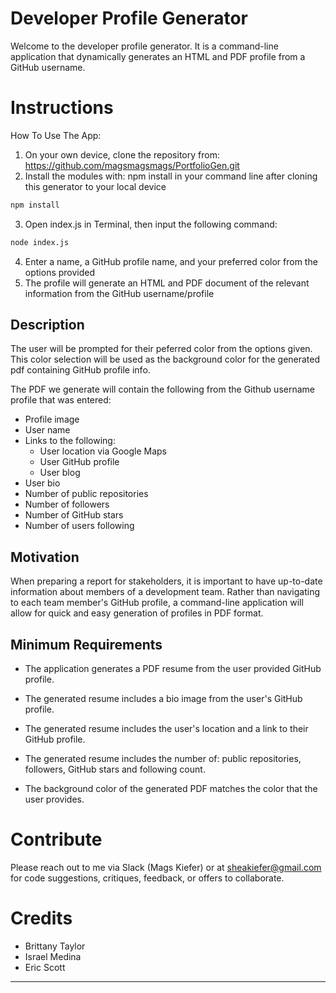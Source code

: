 # Developer Profile Generator

Welcome to the developer profile generator. It is a command-line application that dynamically generates an HTML and PDF profile from a GitHub username. 

# Instructions

How To Use The App:
1. On your own device, clone the repository from: https://github.com/magsmagsmags/PortfolioGen.git
2. Install the modules with: npm install in your command line after cloning this generator to your local device
```sh
npm install
```
3. Open index.js in Terminal, then input the following command:

```sh
node index.js
```
4. Enter a name, a GitHub profile name, and your preferred color from the options provided 
5. The profile will generate an HTML and PDF document of the relevant information from the GitHub username/profile

## Description

The user will be prompted for their peferred color from the options given. This color selection will be used as the background color for the generated pdf containing GitHub profile info.

The PDF we generate will contain the following from the Github username profile that was entered:

* Profile image
* User name
* Links to the following:
  * User location via Google Maps
  * User GitHub profile
  * User blog
* User bio
* Number of public repositories
* Number of followers
* Number of GitHub stars
* Number of users following

## Motivation

When preparing a report for stakeholders, it is important to have up-to-date information about members of a development team. Rather than navigating to each team member's GitHub profile, a command-line application will allow for quick and easy generation of profiles in PDF format.

## Minimum Requirements

* The application generates a PDF resume from the user provided GitHub profile.

* The generated resume includes a bio image from the user's GitHub profile.

* The generated resume includes the user's location and a link to their GitHub profile.

* The generated resume includes the number of: public repositories, followers, GitHub stars and following count.

* The background color of the generated PDF matches the color that the user provides.

# Contribute
Please reach out to me via Slack (Mags Kiefer) or at sheakiefer@gmail.com for code suggestions, critiques, feedback, or offers to collaborate. 

# Credits

* Brittany Taylor
* Israel Medina
* Eric Scott

--------------------------------